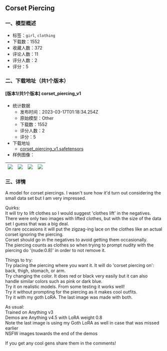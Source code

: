 ## Corset Piercing
### 一、模型概述

- 标签：`girl`, `clothing`
- 下载数：1552
- 收藏人数：372
- 评论人数：11
- 评分人数：2
- 评分：5

### 二、下载地址（共1个版本）

#### [版本1/共1个版本] corset_piercing_v1

- 统计数据
  - 发布时间：2023-03-17T01:18:34.254Z
  - 原始模型：Other
  - 下载数：1552
  - 评分人数：2
  - 评分：5
- 下载地址
  - [corset_piercing_v1.safetensors](https://civitai.com/api/download/models/20918)
- 样例图像：

| <img src="https://image.civitai.com/xG1nkqKTMzGDvpLrqFT7WA/31b809d3-0ab3-41b3-49d8-d3affc69aa00/width=450/221966.jpeg" /> | <img src="https://image.civitai.com/xG1nkqKTMzGDvpLrqFT7WA/56627f73-db53-4d15-dd3b-efd5d9481500/width=450/221950.jpeg" /> | <img src="https://image.civitai.com/xG1nkqKTMzGDvpLrqFT7WA/a8907466-ce9d-4f55-eab3-809a8f2d0100/width=450/221968.jpeg" /> | <img src="https://image.civitai.com/xG1nkqKTMzGDvpLrqFT7WA/0d360d09-4616-40e7-6e06-ed41c8799600/width=450/221967.jpeg" /> |
| ---- | ---- | ---- | ---- |


### 三、详情
<p>A model for corset piercings. I wasn't sure how it'd turn out considering the small data set but I am very impressed.</p><p>Quirks:<br />It will try to lift clothes so I would suggest 'clothes lift' in the negatives. There were only two images with lifted clothes, but with the size of the data set I guess that was a big deal.<br />On rare occasions it will put the zigzag-ing lace on the clothes like an actual corset ignoring the piercing.<br />Corset should go in the negatives to avoid getting them occasionally.<br />The piercing counts as clothes so when trying to prompt nudity with the piercing do '(nude:0.8)' in order to not remove it.</p><p>Things to try:<br />Try placing the piercing where you want it. It will do 'corset piercing on': back, thigh, stomach, or arm.<br />Try changing the color. It does red or black very easily but it can also handle similar colors such as pink or dark blue.<br />Try it on realistic models. From some testing it works well!<br />Try it without prompting for the piercing as it makes cool outfits.<br />Try it with my goth LoRA. The last image was made with both.</p><p>As usual:<br />Trained on Anything v3<br />Demos are Anything v4.5 with LoRA weight 0.8<br />Note the last image is using my Goth LoRA as well in case that was missed earlier<br />NSFW images towards the end of the demos</p><p>If you get any cool gens share them in the comments!</p>